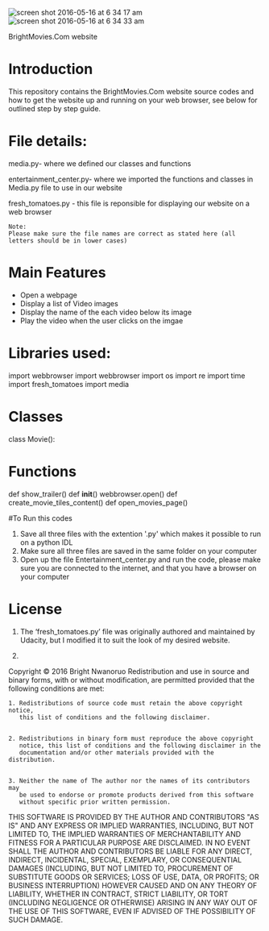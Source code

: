



![screen shot 2016-05-16 at 6 34 17 am](https://cloud.githubusercontent.com/assets/13493736/15289568/55114440-1b30-11e6-927f-8eb64c511a67.png)
![screen shot 2016-05-16 at 6 34 33 am](https://cloud.githubusercontent.com/assets/13493736/15289576/5ea22ede-1b30-11e6-966f-57676e2e5548.png)


BrightMovies.Com website

# Introduction



This repository contains the BrightMovies.Com website source codes and how to get the website up and running on your web browser, see below for outlined step by step guide.  

# File details:

media.py- where we defined our classes and functions

entertainment_center.py- where we imported the functions and classes in Media.py file to use in our website

fresh_tomatoes.py - this file is reponsible for displaying our website on a web browser 

    Note:
    Please make sure the file names are correct as stated here (all letters should be in lower cases)
    
# Main Features 
-	Open a webpage 
-	Display a list of Video images 
-	Display the name of the each video below its image
-	Play the video when the user clicks on the imgae


# Libraries used:

import webbrowser
import webbrowser
import os
import re
import time
import fresh_tomatoes
import media


# Classes 
class Movie():

# Functions
def show_trailer()
def __init__()
webbrowser.open()
def create_movie_tiles_content()
def open_movies_page()

#To Run this codes
1. Save all three files with the extention '.py' which makes it possible to run on a python IDL
2. Make sure all three files are saved in the same folder on your computer
3. Open up the file Entertainment_center.py and run the code, please make sure you are connected to the internet, and that      you have a browser on your computer

# License

1. The ‘fresh_tomatoes.py’ file was originally authored and maintained by Udacity, but I modified it to suit the look of my    desired website. 


2. 


Copyright © 2016 Bright Nwanoruo 
Redistribution and use in source and binary forms, with or without
modification, are permitted provided that the following conditions are met:


    1. Redistributions of source code must retain the above copyright notice,
       this list of conditions and the following disclaimer.


    2. Redistributions in binary form must reproduce the above copyright
       notice, this list of conditions and the following disclaimer in the
       documentation and/or other materials provided with the distribution.


    3. Neither the name of The author nor the names of its contributors may
       be used to endorse or promote products derived from this software
       without specific prior written permission.


THIS SOFTWARE IS PROVIDED BY THE AUTHOR AND CONTRIBUTORS "AS IS" AND
ANY EXPRESS OR IMPLIED WARRANTIES, INCLUDING, BUT NOT LIMITED TO, THE IMPLIED
WARRANTIES OF MERCHANTABILITY AND FITNESS FOR A PARTICULAR PURPOSE ARE
DISCLAIMED. IN NO EVENT SHALL THE AUTHOR AND CONTRIBUTORS BE LIABLE FOR
ANY DIRECT, INDIRECT, INCIDENTAL, SPECIAL, EXEMPLARY, OR CONSEQUENTIAL DAMAGES
(INCLUDING, BUT NOT LIMITED TO, PROCUREMENT OF SUBSTITUTE GOODS OR SERVICES;
LOSS OF USE, DATA, OR PROFITS; OR BUSINESS INTERRUPTION) HOWEVER CAUSED AND ON
ANY THEORY OF LIABILITY, WHETHER IN CONTRACT, STRICT LIABILITY, OR TORT
(INCLUDING NEGLIGENCE OR OTHERWISE) ARISING IN ANY WAY OUT OF THE USE OF THIS
SOFTWARE, EVEN IF ADVISED OF THE POSSIBILITY OF SUCH DAMAGE.


